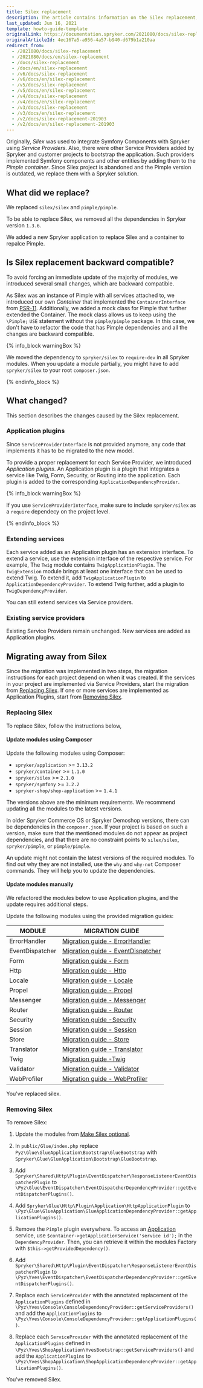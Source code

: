 ```yaml
---
title: Silex replacement
description: The article contains information on the Silex replacement, backward compatibility, steps to be taken, changes in the old procedure and the new procedure.
last_updated: Jun 16, 2021
template: howto-guide-template
originalLink: https://documentation.spryker.com/2021080/docs/silex-replacement
originalArticleId: 4ec167a5-a956-4a57-b940-d679b1a210aa
redirect_from:
  - /2021080/docs/silex-replacement
  - /2021080/docs/en/silex-replacement
  - /docs/silex-replacement
  - /docs/en/silex-replacement
  - /v6/docs/silex-replacement
  - /v6/docs/en/silex-replacement
  - /v5/docs/silex-replacement
  - /v5/docs/en/silex-replacement
  - /v4/docs/silex-replacement
  - /v4/docs/en/silex-replacement
  - /v3/docs/silex-replacement
  - /v3/docs/en/silex-replacement
  - /v2/docs/silex-replacement-201903
  - /v2/docs/en/silex-replacement-201903
---
```


Originally, *Silex* was used to integrate Symfony Components with Spryker using _Service Providers_. Also, there were other Service Providers added by Spryker and customer projects to bootstrap the application. Such providers implemented Symfony components and other entities by adding them to the *Pimple container*. Since Silex project is abandoned and the Pimple version is outdated, we replace them with a Spryker solution.

## What did we replace?
We replaced `silex/silex` and `pimple/pimple`.

To be able to replace Silex, we removed all the dependencies in Spryker version `1.3.6`.

We added a new Spryker application to replace Silex and a container to repalce Pimple.

## Is Silex replacement backward compatible?
To avoid forcing an immediate update of the majority of modules, we introduced several small changes, which are backward compatible.

As Silex was an instance of Pimple with all services attached to, we introduced our own _Container_ that implemented the `ContainerInterface` from [PSR-11](https://www.php-fig.org/psr/psr-11/). Additionally, we added a mock class for Pimple that further extended the Container. The mock class allows us to keep using the `\Pimple;` `USE` statement without the `pimple/pimple` package. In this case, we don't have to refactor the code that has Pimple dependencies and all the changes are backward compatible.

{% info_block warningBox %}

We moved the dependency to `spryker/silex` to `require-dev` in all Spryker modules.
When you update a module partially, you might have to add `spryker/silex` to your root `composer.json`.

{% endinfo_block %}

## What changed?

This section describes the changes caused by the Silex replacement.


### Application plugins

Since `ServiceProviderInterface` is not provided anymore, any code that implements it has to be migrated to the new model.

To provide a proper replacement for each Service Provider, we introduced *Application plugins*. An Application plugin is a plugin that integrates a service like Twig, Form, Security, or Routing into the application. Each plugin is added to the corresponding `ApplicationDependencyProvider`.

{% info_block warningBox %}

If you use `ServiceProviderInterface`, make sure to include `spryker/silex` as a `require` dependecy on the project level.

{% endinfo_block %}

### Extending services

Each service added as an Application plugin has an extension interface. To extend a service, use the extension interface of the respective service. For example, The `Twig` module contains `TwigApplicationPlugin`. The `TwigExtension` module brings at least one interface that can be used to extend Twig. To extend it, add `TwigApplicationPlugin` to `ApplicationDependencyProvider`. To extend Twig further, add a plugin to `TwigDependencyProvider`.

You can still extend services via Service providers.

### Existing service providers

Existing Service Providers remain unchanged. New services are added as Application plugins.


## Migrating away from Silex
Since the migration was implemented in two steps, the migration instructions for each project depend on when it was created. If the services in your project are implemented via Service Providers, start the migration from [Replacing Silex](#replacing-silex). If one or more services are implemented as Application Plugins, start from [Removing Silex](#removing-silex).



### Replacing Silex

To replace Silex, follow the instructions below,

#### Update modules using Composer

Update the following modules using Composer:
*   `spryker/application` >= `3.13.2`
*   `spryker/container` >= `1.1.0`
*   `spryker/silex` >= `2.1.0`
*   `spryker/symfony` >= `3.2.2`
*   `spryker-shop/shop-application` >= `1.4.1`

The versions above are the minimum requirements. We recommend updating all the modules to the latest versions.

In older Spryker Commerce OS or Spryker Demoshop versions, there can be dependencies in the `composer.json`. If your project is based on such a version, make sure that the mentioned modules do not appear as project dependencies, and that there are no constraint points to `silex/silex`, `spryker/pimple`, or `pimple/pimple`.

An update might not contain the latest versions of the required modules. To find out why they are not installed, use the `why` and `why-not` Composer commands. They will help you to update the dependencies.

#### Update modules manually
We refactored the modules below to use Application plugins, and the update requires additional steps.  

Update the following modules using the provided migration guides:

| MODULE | MIGRATION GUIDE |
| --- | --- |
| ErrorHandler | [Migration guide - ErrorHandler](/docs/scos/dev/module-migration-guides/{{site.version}}/migration-guide-errorhandler.html) |
| EventDispatcher | [Migration guide - EventDispatcher](/docs/scos/dev/module-migration-guides/{{site.version}}/migration-guide-eventdispatcher.html) |
| Form | [Migration guide - Form](/docs/scos/dev/module-migration-guides/{{site.version}}/migration-guide-form.html) |
| Http | [Migration guide - Http](/docs/scos/dev/module-migration-guides/{{site.version}}/migration-guide-http.html) |
| Locale | [Migration guide - Locale](/docs/scos/dev/module-migration-guides/{{site.version}}/migration-guide-locale.html) |
|Propel | [Migration guide - Propel](/docs/scos/dev/module-migration-guides/{{site.version}}/migration-guide-propel.html) |
| Messenger | [Migration guide - Messenger](/docs/scos/dev/module-migration-guides/{{site.version}}/migration-guide-messenger.html) |
|Router | [Migration guide - Router](/docs/scos/dev/module-migration-guides/{{site.version}}/migration-guide-router.html) |
| Security| [Migration guide -Security](/docs/scos/dev/module-migration-guides/{{site.version}}/migration-guide-security.html) |
|Session | [Migration guide - Session](/docs/scos/dev/module-migration-guides/{{site.version}}/migration-guide-session.html) |
| Store | [Migration guide - Store](/docs/scos/dev/module-migration-guides/{{site.version}}/migration-guide-store.html) |
| Translator | [Migration guide - Translator](/docs/scos/dev/module-migration-guides/{{site.version}}/migration-guide-translator.html) |
| Twig | [Migration guide -Twig](/docs/scos/dev/module-migration-guides/{{site.version}}/migration-guide-twig.html) |
| Validator | [Migration guide - Validator](/docs/scos/dev/module-migration-guides/{{site.version}}/migration-guide-validator.html) |
| WebProfiler | [Migration guide - WebProfiler](/docs/scos/dev/module-migration-guides/{{site.version}}/migration-guide-webprofiler.html) |

You've replaced silex.

### Removing Silex

To remove Silex:

1. Update the modules from [Make Silex optional](https://api.release.spryker.com/release-group/2589).
2. In `public/Glue/index.php` replace `Pyz\Glue\GlueApplication\Bootstrap\GlueBootstrap` with `Spryker\Glue\GlueApplication\Bootstrap\GlueBootstrap`.
3. Add `Spryker\Shared\Http\Plugin\EventDispatcher\ResponseListenerEventDispatcherPlugin` to `\Pyz\Glue\EventDispatcher\EventDispatcherDependencyProvider::getEventDispatcherPlugins()`.
4. Add `Spryker\Glue\Http\Plugin\Application\HttpApplicationPlugin` to `\Pyz\Glue\GlueApplication\GlueApplicationDependencyProvider::getApplicationPlugins()`.
5. Remove the `Pimple` plugin everywhere. To access an [Application](/docs/scos/dev/migration-concepts/silex-replacement/application.html) service, use `$container->getApplicationService('service id');` in the `DependencyProvider`. Then, you can retrieve it within the modules Factory with `$this->getProvidedDependency()`.

6. Add `Spryker\Shared\Http\Plugin\EventDispatcher\ResponseListenerEventDispatcherPlugin` to `\Pyz\Yves\EventDispatcher\EventDispatcherDependencyProvider::getEventDispatcherPlugins()`.

7. Replace each `ServiceProvider` with the annotated replacement of the `ApplicationPlugins` defined in `\Pyz\Yves\Console\ConsoleDependencyProvider::getServiceProviders()` and add the `ApplicationPlugins` to `\Pyz\Yves\Console\ConsoleDependencyProvider::getApplicationPlugins()`.

8. Replace each `ServiceProvider` with the annotated replacement of the `ApplicationPlugins` defined in `\Pyz\Yves\ShopApplication\YvesBootstrap::getServiceProviders()` and add the `ApplicationPlugins` to `\Pyz\Yves\ShopApplication\ShopApplicationDependencyProvider::getApplicationPlugins()`.

You've removed Silex.
